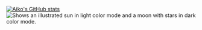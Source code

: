 [![Aiko's GitHub stats](https://github-readme-stats.vercel.app/api?username=AikoNee&theme=nightowl&show_icons=true)](https://yueaiko.ml)
<picture>
  <source media="(prefers-color-scheme: dark)" srcset="https://media.discordapp.net/attachments/952158783285628968/965261264148373576/Aiko.gif">
  <img alt="Shows an illustrated sun in light color mode and a moon with stars in dark color mode." src="https://user-images.githubusercontent.com/25423296/163456779-a8556205-d0a5-45e2-ac17-42d089e3c3f8.png">
</picture>
